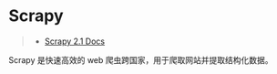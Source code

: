 # Scrapy

> - [Scrapy 2.1 Docs](https://docs.scrapy.org/en/latest/)

Scrapy 是快速高效的 web 爬虫跨国家，用于爬取网站并提取结构化数据。